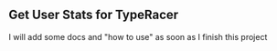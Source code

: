## Get User Stats for TypeRacer

I will add some docs and "how to use" as soon as I finish this project
